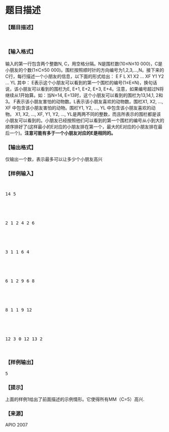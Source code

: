 # 题目描述


<h3>
【题目描述】
</h3>
<p>
<img src="/upload/image/20150731/20150731152153_64638.jpg" alt=""/> 
</p>
<p>
<img src="/upload/image/20150731/20150731152242_16161.jpg" alt=""/> 
</p>
<h3>
【输入格式】
</h3>
<p>
输入的第一行包含两个整数N, C，用空格分隔。N是围栏数(10≤N≤10 000)，C是小朋友的个数(1≤C≤50 000)。围栏按照顺时针的方向编号为1,2,3,…,N。接下来的C行，每行描述一个小朋友的信息，以下面的形式给出： E F L X1 X2 … XF Y1 Y2 … YL 其中： E表示这个小朋友可以看到的第一个围栏的编号(1≤E≤N)，换句话说，该小朋友可以看到的围栏为E, E+1, E+2, E+3, E+4。注意，如果编号超过N将继续从1开始算。如：当N=14, E=13时，这个小朋友可以看到的围栏为13,14,1, 2和3。 F表示该小朋友害怕的动物数。L表示该小朋友喜欢的动物数。围栏X1, X2, …, XF 中包含该小朋友害怕的动物。围栏Y1, Y2, …, YL 中包含该小朋友喜欢的动物。 X1, X2, …, XF, Y1, Y2, …, YL是两两不同的整数，而且所表示的围栏都是该小朋友可以看到的。小朋友已经按照他们可以看到的第一个围栏的编号从小到大的顺序排好了(这样最小的E对应的小朋友排在第一个，最大的E对应的小朋友排在最后一个)。<strong>注意可能有多于一个小朋友对应的E是相同的。</strong> 
</p>
<h3>
【输出格式】
</h3>
<p>
仅输出一个数，表示最多可以让多少个小朋友高兴
</p>
<h3>
【样例输入】
</h3>
<pre><p>
14 5
</p>

<p>
2 1 2 4 2 6
</p>

<p>
3 1 1 6 4
</p>

<p>
6 1 2 9 6 8
</p>

<p>
8 1 1 9 12
</p>

<p>
12 3 0 12 13 2
</p>
</pre>
<h3>
【样例输出】
</h3>
<pre>5</pre>
<h3>
【提示】
</h3>
<p>
上面的样例1给出了前面描述的示例情形。它使得所有MM（C=5）高兴.
</p>
<h3>
【来源】
</h3>
<p>
APIO 2007
</p>
